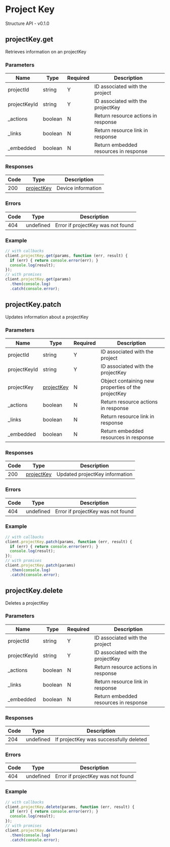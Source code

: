 # Project Key
Structure API - v0.1.0

## projectKey.get
Retrieves information on an projectKey



### Parameters
| Name | Type | Required | Description |
| ---- | ---- | -------- | ----------- |
| projectId | string | Y | ID associated with the project |
| projectKeyId | string | Y | ID associated with the projectKey |
| _actions | boolean | N | Return resource actions in response |
| _links | boolean | N | Return resource link in response |
| _embedded | boolean | N | Return embedded resources in response |

### Responses
| Code | Type | Description |
| ---- | ---- | ----------- |
| 200 | [projectKey](_schemas.md#projectkey) | Device information |

### Errors
| Code | Type | Description |
| ---- | ---- | ----------- |
| 404 | undefined | Error if projectKey was not found |

### Example
```javascript
// with callbacks
client.projectKey.get(params, function (err, result) {
  if (err) { return console.error(err); }
  console.log(result);
});
// with promises
client.projectKey.get(params)
  .then(console.log)
  .catch(console.error);
```
## projectKey.patch
Updates information about a projectKey



### Parameters
| Name | Type | Required | Description |
| ---- | ---- | -------- | ----------- |
| projectId | string | Y | ID associated with the project |
| projectKeyId | string | Y | ID associated with the projectKey |
| projectKey | [projectKey](_schemas.md#projectkey) | N | Object containing new properties of the projectKey |
| _actions | boolean | N | Return resource actions in response |
| _links | boolean | N | Return resource link in response |
| _embedded | boolean | N | Return embedded resources in response |

### Responses
| Code | Type | Description |
| ---- | ---- | ----------- |
| 200 | [projectKey](_schemas.md#projectkey) | Updated projectKey information |

### Errors
| Code | Type | Description |
| ---- | ---- | ----------- |
| 404 | undefined | Error if projectKey was not found |

### Example
```javascript
// with callbacks
client.projectKey.patch(params, function (err, result) {
  if (err) { return console.error(err); }
  console.log(result);
});
// with promises
client.projectKey.patch(params)
  .then(console.log)
  .catch(console.error);
```
## projectKey.delete
Deletes a projectKey



### Parameters
| Name | Type | Required | Description |
| ---- | ---- | -------- | ----------- |
| projectId | string | Y | ID associated with the project |
| projectKeyId | string | Y | ID associated with the projectKey |
| _actions | boolean | N | Return resource actions in response |
| _links | boolean | N | Return resource link in response |
| _embedded | boolean | N | Return embedded resources in response |

### Responses
| Code | Type | Description |
| ---- | ---- | ----------- |
| 204 | undefined | If projectKey was successfully deleted |

### Errors
| Code | Type | Description |
| ---- | ---- | ----------- |
| 404 | undefined | Error if projectKey was not found |

### Example
```javascript
// with callbacks
client.projectKey.delete(params, function (err, result) {
  if (err) { return console.error(err); }
  console.log(result);
});
// with promises
client.projectKey.delete(params)
  .then(console.log)
  .catch(console.error);
```
